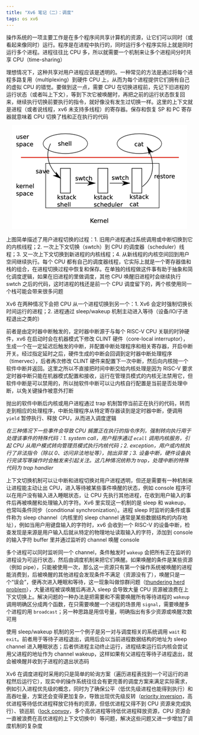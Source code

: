 ```yaml
---
title: "Xv6 笔记（二）：调度"
tags: os xv6
---
```


操作系统的一项主要工作是在多个程序间共享计算机的资源，让它们可以同时（或看起来像同时）运行。程序是在进程中执行的，同时运行多个程序实际上就是同时运行多个进程。进程往往比 CPU 多，所以就需要一个机制来让多个进程间分时共享 CPU（time-sharing）

<!--more-->

理想情况下，这种共享对用户进程应该是透明的。一种常见的方法是通过将每个进程多路复用（multiplexing）到硬件 CPU 上，从而为每个进程提供它们拥有自己的虚拟 CPU 的错觉。要做到这一点，需要 CPU 在切换进程前，先记下旧进程的运行状态（或者叫上下文），等到下次它被唤醒时，再把之前的运行状态恢复回来，继续执行切换前要执行的指令，就好像没有发生过切换一样。这里的上下文就是进程（或者说线程，xv6 未支持多线程）的寄存器。保存和恢复 SP 和 PC 寄存器就意味着 CPU 切换了栈和正在执行的代码

<p style="text-align:center;"><img src="/assets/xv6-note-2/image-20200501112421478.png" alt="image-20200501112421478" style="zoom:50%;" /></p>

上图简单描述了用户进程切换的过程：1. 旧用户进程通过系统调用或中断切换到它的内核线程；2. 一次上下文切换（swtch）到 CPU 的调度器（scheduler）线程；3. 又一次上下文切换到新进程的内核线程；4. 从新线程的内核空间回到用户空间继续执行。每个 CPU 都有自己的调度器线程，它实际上就是一个寄存器值和栈的组合，在进程切换过程中恢复和保存。在单独的线程做这件事有助于抽象和简化调度逻辑，如果在旧进程的里做调度，其他 CPU 唤醒旧进程时会继续执行 swtch 之后的代码，这时进程的栈还是前一个 CPU 调度留下的，两个核使用同一个栈可能会带来很多问题

Xv6 在两种情况下会把 CPU 从一个进程切换到另一个：1. Xv6 会定时强制切换长时间运行的进程；2. 进程通过 sleep/wakeup 机制主动进入等待（设备/IO/子进程退出之类的）

前者是由定时器中断触发的，定时器中断源于与每个 RISC-V CPU 关联的时钟硬件，xv6 在启动时会在机器模式下修改 CLINT 硬件（core-local interruptor），生成一个在一定延迟后触发的中断，并配置中断处理程序和相关寄存器，开启中断开关。经过指定延时之后，硬件生成的中断会回调到定时器中断处理程序（timervec），后者再次修改 CLINT 硬件来配置下一次中断，然后向内核抛一个软件中断并返回。这里之所以不直接把时间中断交给内核处理是因为 RISC-V 要求定时器中断只能在机器模式配置和接收，运行在管理员模式的内核无法禁用它，但软件中断是可以禁用的，所以抛软件中断可以让内核自行配置是当前是否处理中断，以免关键操作被意外打断

抛出的软件中断后内核或用户进程通过 trap 机制暂停当前正在执行的代码，转而走到相应的处理程序，中断处理程序从特定寄存器读到是定时器中断，便调用 `yield` 暂停执行、释放 CPU，从而进入调度逻辑

*在三种情况下一些事件会导致 CPU 搁置正在执行的指令序列，强制转向执行用于处理该事件的特殊代码：1. system call，用户程序通过 `ecall` 调用内核服务，引起 CPU 从用户模式转向管理员模式执行内核代码；2. exception，用户或内核执行了非法指令（除以 0、访问非法地址等），抛出异常；3. 设备中断，硬件设备执行完读写等操作时会触发来引起关注。这几种情况统称为 trap，处理中断的特殊代码为 trap handler*

上下文切换机制可以让中断和进程切换对用户进程透明，但还是需要有一种机制来让进程能主动让出 CPU，进入等待被某些事件唤醒的状态，例如 console 程序可以在用户没有输入进入睡眠状态，让 CPU 先执行其他进程，在收到用户输入的事件后再被唤醒和处理输入的字符。Xv6 里实现这一机制的是 sleep 和 wakeup，也常叫条件同步（conditional synchronization）。进程 sleep 时监听的条件或事件称为 sleep channel（内核里的 sleep  channel 通常是某些数据结构的内存地址），例如当用户用键盘输入的字符时，xv6 会收到一个 RISC-V 的设备中断，检查发现是来源是用户输入后就从特定的物理地址读取输入的字符，添加到 console 的输入字符 buffer 里并通过监听的 channel 唤醒 console

多个进程可以同时监听同一个 channel，条件触发时 `wakeup` 会把所有正在监听的进程设为可运行状态，然后由调度机制来把它们唤醒。如果唤醒的条件是某些资源（例如 pipe），只能被使用一次，那么这一资源只有第一个操作系统被唤醒的进程能消费到，后被唤醒的其他进程会发现条件不满足（资源没有了），唤醒只是一个“误会”，便再次进入睡眠和等待，这一现象叫做惊群问题（[thundering herd problem](https://en.wikipedia.org/wiki/Thundering_herd_problem)），大量进程被误唤醒后再进入 sleep 会导致大量 CPU 资源被浪费在上下文切换上。解决问题的一种办法是把需要和不需要唤醒所有等待进程的 `wakeup` 调用明确区分成两个函数，在只需要唤醒一个进程的场景用 `signal`，需要唤醒多个进程的用 `broadcast`；另一种思路是用信号量，明确指出有多少资源或唤醒次数可用

使用 sleep/wakeup 机制的另一个例子是另一对与调度相关的系统调用 `wait` 和 `exit`。前者用于等待子进程退出，调用后会以当前进程数据结构的地址为 sleep channel 进入睡眠状态；后者供进程主动终止运行，进程结束运行后内核会尝试用父进程的地址作为 channel wakeup，这样如果有父进程在等待子进程退出，就会被唤醒并收到子进程的退出状态码

Xv6 在调度进程时采用的只是简单的轮询方案（遍历进程表找到一个可运行的进程然后运行它），现实中的操作系统往往会有更完善的调度方案来满足实际需求，例如引入进程优先级的概念，同时为了确保公平（低优先级进程也能得到执行）和高吞吐量，方案还会变得更加复杂，导致出现优先级反转（[priority inversion](https://en.wikipedia.org/wiki/Priority_inversion)，高优进程等待低优进程释放它持有的资源，但低优进程又得不到 CPU 资源来完成执行）、锁巡航（[lock convoy](https://en.wikipedia.org/wiki/Lock_convoy)，多个高优进程等待低优进程释放资源，CPU 资源会一直被浪费在高优进程的上下文切换中）等问题，解决这些问题又进一步增加了调度机制的复杂度